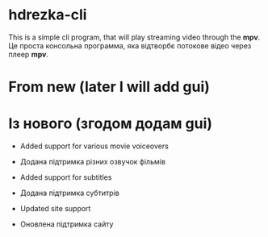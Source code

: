 # hdrezka-cli
This is a simple cli program, that will play streaming video through the **mpv**.
Це проста консольна программа, яка відтворбє потокове відео через плеер **mpv**.

# From new (later I will add gui)
# Із нового (згодом додам gui)

* Added support for various movie voiceovers 
* Додана підтримка різних озвучок фільмів 

* Added support for subtitles 
* Додана підтримка субтитрів 

* Updated site support
* Оновлена підтримка сайту
